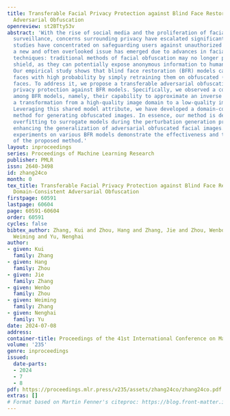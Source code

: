 ```yaml
---
title: Transferable Facial Privacy Protection against Blind Face Restoration via Domain-Consistent
  Adversarial Obfuscation
openreview: st2BTty53v
abstract: 'With the rise of social media and the proliferation of facial recognition
  surveillance, concerns surrounding privacy have escalated significantly. While numerous
  studies have concentrated on safeguarding users against unauthorized face recognition,
  a new and often overlooked issue has emerged due to advances in facial restoration
  techniques: traditional methods of facial obfuscation may no longer provide a secure
  shield, as they can potentially expose anonymous information to human perception.
  Our empirical study shows that blind face restoration (BFR) models can restore obfuscated
  faces with high probability by simply retraining them on obfuscated (e.g., pixelated)
  faces. To address it, we propose a transferable adversarial obfuscation method for
  privacy protection against BFR models. Specifically, we observed a common characteristic
  among BFR models, namely, their capability to approximate an inverse mapping of
  a transformation from a high-quality image domain to a low-quality image domain.
  Leveraging this shared model attribute, we have developed a domain-consistent adversarial
  method for generating obfuscated images. In essence, our method is designed to minimize
  overfitting to surrogate models during the perturbation generation process, thereby
  enhancing the generalization of adversarial obfuscated facial images. Extensive
  experiments on various BFR models demonstrate the effectiveness and transferability
  of the proposed method.'
layout: inproceedings
series: Proceedings of Machine Learning Research
publisher: PMLR
issn: 2640-3498
id: zhang24co
month: 0
tex_title: Transferable Facial Privacy Protection against Blind Face Restoration via
  Domain-Consistent Adversarial Obfuscation
firstpage: 60591
lastpage: 60604
page: 60591-60604
order: 60591
cycles: false
bibtex_author: Zhang, Kui and Zhou, Hang and Zhang, Jie and Zhou, Wenbo and Zhang,
  Weiming and Yu, Nenghai
author:
- given: Kui
  family: Zhang
- given: Hang
  family: Zhou
- given: Jie
  family: Zhang
- given: Wenbo
  family: Zhou
- given: Weiming
  family: Zhang
- given: Nenghai
  family: Yu
date: 2024-07-08
address:
container-title: Proceedings of the 41st International Conference on Machine Learning
volume: '235'
genre: inproceedings
issued:
  date-parts:
  - 2024
  - 7
  - 8
pdf: https://proceedings.mlr.press/v235/assets/zhang24co/zhang24co.pdf
extras: []
# Format based on Martin Fenner's citeproc: https://blog.front-matter.io/posts/citeproc-yaml-for-bibliographies/
---
```

